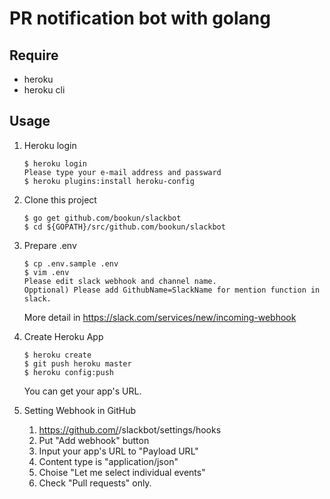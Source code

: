 # PR notification bot with golang

## Require
* heroku
* heroku cli

## Usage

1. Heroku login
    
    ```
    $ heroku login
    Please type your e-mail address and passward
    $ heroku plugins:install heroku-config
    ```

2. Clone this project
    
    ```
    $ go get github.com/bookun/slackbot
    $ cd ${GOPATH}/src/github.com/bookun/slackbot
    ```

3. Prepare .env

    ```
    $ cp .env.sample .env
    $ vim .env
    Please edit slack webhook and channel name.
	Opptional) Please add GithubName=SlackName for mention function in slack.
    ```
    More detail in https://slack.com/services/new/incoming-webhook

3. Create Heroku App

    ```
    $ heroku create
    $ git push heroku master
	$ heroku config:push
    ```
	You can get your app's URL.

4. Setting Webhook in GitHub
    1. https://github.com/<repo>/slackbot/settings/hooks
    2. Put "Add webhook" button
	3. Input your app's URL to "Payload URL"
	4. Content type is "application/json"
	5. Choise "Let me select individual events"
	6. Check "Pull requests" only.

